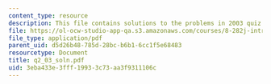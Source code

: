 ```yaml
---
content_type: resource
description: This file contains solutions to the problems in 2003 quiz 2.
file: https://ol-ocw-studio-app-qa.s3.amazonaws.com/courses/8-282j-introduction-to-astronomy-spring-2006/3eba433e3fff19933c73aa3f9311106c_q2_03_soln.pdf
file_type: application/pdf
parent_uid: d5d26b48-785d-28bc-b6b1-6cc1f5e68483
resourcetype: Document
title: q2_03_soln.pdf
uid: 3eba433e-3fff-1993-3c73-aa3f9311106c
---
```

